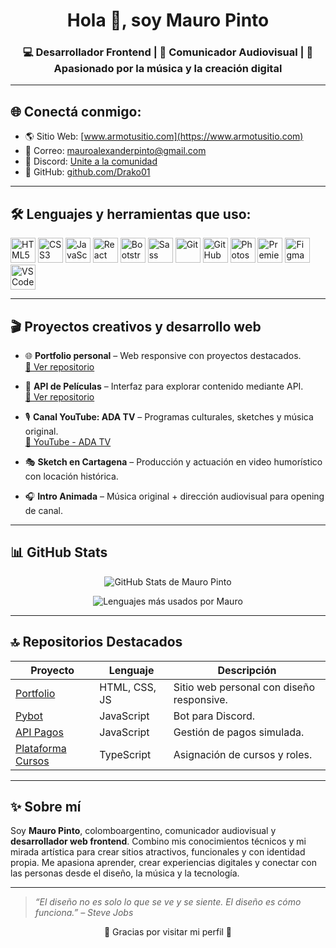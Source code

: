 <h1 align="center">Hola 👋, soy Mauro Pinto</h1>
<h3 align="center">💻 Desarrollador Frontend | 🎥 Comunicador Audiovisual | 🎵 Apasionado por la música y la creación digital</h3>

---

## 🌐 Conectá conmigo:

- 🌎 Sitio Web: [www.armotusitio.com](https://www.armotusitio.com)
- 📧 Correo: mauroalexanderpinto@gmail.com
- 💬 Discord: [Unite a la comunidad](https://discord.gg/tu-enlace-aqui)
- 🧠 GitHub: [github.com/Drako01](https://github.com/Drako01)

---

## 🛠️ Lenguajes y herramientas que uso:

<p align="left">
  <img src="https://cdn.jsdelivr.net/gh/devicons/devicon/icons/html5/html5-original.svg" title="HTML5" width="40" height="40"/>
  <img src="https://cdn.jsdelivr.net/gh/devicons/devicon/icons/css3/css3-original.svg" title="CSS3" width="40" height="40"/>
  <img src="https://cdn.jsdelivr.net/gh/devicons/devicon/icons/javascript/javascript-original.svg" title="JavaScript" width="40" height="40"/>
  <img src="https://cdn.jsdelivr.net/gh/devicons/devicon/icons/react/react-original.svg" title="React" width="40" height="40"/>
  <img src="https://cdn.jsdelivr.net/gh/devicons/devicon/icons/bootstrap/bootstrap-original.svg" title="Bootstrap" width="40" height="40"/>
  <img src="https://cdn.jsdelivr.net/gh/devicons/devicon/icons/sass/sass-original.svg" title="Sass" width="40" height="40"/>
  <img src="https://cdn.jsdelivr.net/gh/devicons/devicon/icons/git/git-original.svg" title="Git" width="40" height="40"/>
  <img src="https://cdn.jsdelivr.net/gh/devicons/devicon/icons/github/github-original.svg" title="GitHub" width="40" height="40"/>
  <img src="https://cdn.jsdelivr.net/gh/devicons/devicon/icons/photoshop/photoshop-plain.svg" title="Photoshop" width="40" height="40"/>
  <img src="https://cdn.jsdelivr.net/gh/devicons/devicon/icons/premierepro/premierepro-original.svg" title="Premiere Pro" width="40" height="40"/>
  <img src="https://cdn.jsdelivr.net/gh/devicons/devicon/icons/figma/figma-original.svg" title="Figma" width="40" height="40"/>
  <img src="https://cdn.jsdelivr.net/gh/devicons/devicon/icons/vscode/vscode-original.svg" title="VS Code" width="40" height="40"/>
</p>

---

## 🎬 Proyectos creativos y desarrollo web

- 🌐 **Portfolio personal** – Web responsive con proyectos destacados.  
  [🔗 Ver repositorio](https://github.com/Drako01/portfolio)

- 🧠 **API de Películas** – Interfaz para explorar contenido mediante API.  
  [🔗 Ver repositorio](https://github.com/Drako01/api-peliculas)

- 🎙️ **Canal YouTube: ADA TV** – Programas culturales, sketches y música original.  
  [🔗 YouTube - ADA TV](https://www.youtube.com/@adatv)

- 🎭 **Sketch en Cartagena** – Producción y actuación en video humorístico con locación histórica.  
- 🎧 **Intro Animada** – Música original + dirección audiovisual para opening de canal.

---

## 📊 GitHub Stats

<p align="center">
  <img src="https://github-readme-stats.vercel.app/api?username=Drako01&show_icons=true&theme=tokyonight" alt="GitHub Stats de Mauro Pinto">
</p>

<p align="center">
  <img src="https://github-readme-stats.vercel.app/api/top-langs/?username=Drako01&layout=compact&theme=tokyonight" alt="Lenguajes más usados por Mauro">
</p>

---

## 🔝 Repositorios Destacados

| Proyecto | Lenguaje | Descripción |
|----------|----------|-------------|
| [Portfolio](https://github.com/Drako01/portfolio) | HTML, CSS, JS | Sitio web personal con diseño responsive. |
| [Pybot](https://github.com/Drako01/pybot) | JavaScript | Bot para Discord. |
| [API Pagos](https://github.com/Drako01/api-rest-pagos) | JavaScript | Gestión de pagos simulada. |
| [Plataforma Cursos](https://github.com/Drako01/jugando_con_typescript) | TypeScript | Asignación de cursos y roles. |

---

## ✨ Sobre mí

Soy **Mauro Pinto**, colomboargentino, comunicador audiovisual y **desarrollador web frontend**. Combino mis conocimientos técnicos y mi mirada artística para crear sitios atractivos, funcionales y con identidad propia. Me apasiona aprender, crear experiencias digitales y conectar con las personas desde el diseño, la música y la tecnología.

---

> *“El diseño no es solo lo que se ve y se siente. El diseño es cómo funciona.” – Steve Jobs*

<p align="center">
  🚀 Gracias por visitar mi perfil 🤝  
</p>
